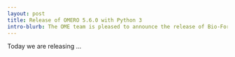 ```yaml
---
layout: post
title: Release of OMERO 5.6.0 with Python 3
intro-blurb: The OME team is pleased to announce the release of Bio-Formats 6.3.1
---
```


Today we are releasing ...
